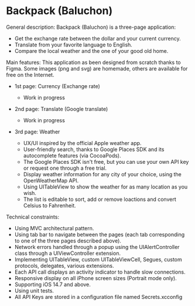#  Backpack (Baluchon)

General description:
Backpack (Baluchon) is a three-page application:
* Get the exchange rate between the dollar and your current currency.
* Translate from your favorite language to English.
* Compare the local weather and the one of your good old home.

Main features:
This application as been designed from scratch thanks to Figma.
Some images (png and svg) are homemade, others are available for free on the Internet.

- 1st page: Currency (Exchange rate)
    - Work in progress

- 2nd page: Translate (Google translate)
    - Work in progress

- 3rd page: Weather
    - UX/UI inspired by the official Apple weather app.
    - User-friendly search, thanks to Google Places SDK and its autocomplete features (via CocoaPods).
    - The Google Places SDK isn't free, but you can use your own API key or request one through a free trial.
    - Display weather information for any city of your choice, using the OpenWeatherMap API.
    - Using UITableView to show the weather for as many location as you wish. 
    - The list is editable to sort, add or remove loactions and convert Celsius to Fahrenheit.

Technical constraints:
- Using MVC architectural pattern.
- Using tab bar to navigate between the pages (each tab corresponding to one of the three pages described above).
- Network errors handled through a popup using the UIAlertController class through a UIViewController extension.
- Implementing UITableView, custom UITableViewCell, Segues, custom protocols, delegates, various extensions.
- Each API call displays an activity indicator to handle slow connections.
- Responsive display on all iPhone screen sizes (Portrait mode only).
- Supporting iOS 14.7 and above.
- Using unit tests.
- All API Keys are stored in a configuration file named Secrets.xcconfig
